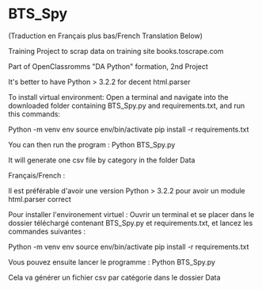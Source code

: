 # BTS_Spy
(Traduction en Français plus bas/French Translation Below)

Training Project to scrap data on training site books.toscrape.com

Part of OpenClassromms "DA Python" formation, 2nd Project

It's better to have Python > 3.2.2 for decent html.parser

To install virtual environment:
Open a terminal and navigate into the downloaded folder containing BTS_Spy.py and requirements.txt, and run this commands:

Python -m venv env
source env/bin/activate
pip install -r requirements.txt

You can then run the program :
Python BTS_Spy.py

It will generate one csv file by category in the folder Data

Français/French :

Il est préférable d'avoir une version Python > 3.2.2 pour avoir un module html.parser correct

Pour installer l'environement virtuel :
Ouvrir un terminal et se placer dans le dossier téléchargé contenant BTS_Spy.py et requirements.txt, et lancez les commandes suivantes :

Python -m venv env
source env/bin/activate
pip install -r requirements.txt

Vous pouvez ensuite lancer le programme :
Python BTS_Spy.py

Cela va générer un fichier csv par catégorie dans le dossier Data